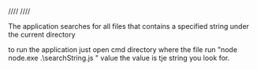 
////
////

 The application searches for all files that contains a specified string under the current directory

 to run the application just open cmd directory where the file run "node node.exe .\searchString.js " value 
 the value is tje string you look for.
 